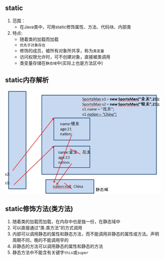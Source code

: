 ## static
1. 范围：
    * 在Java类中，可用static修饰属性、方法、代码块、内部类
2. 特点:
    * 随着类的加载而加载
    * `优先于对象存在`
    * 修饰的成员，被所有对象所共享，称为`类变量`
    * 访问权限允许时，可不创建对象，直接被类调用
    * 类变量存储在`静态域`中(实际上也是方法区中)

## static内存解析
![](../pic/java/3.10_static.png)

## static修饰方法(类方法)
1. 随着类的加载而加载，在内存中也是独一份，在静态域中
2. 可以直接通过“类.类方法”的方式调用
3. 内部可以调用静态的属性和静态方法，而不能调用非静态的属性或方法。声明周期不同，晚的不能调用早的
4. 非静态的方法可以调用静态的属性和静态的方法
5. 静态方法中不能含有关键字`this`或`super`